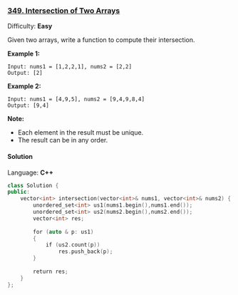 ### [349\. Intersection of Two Arrays](https://leetcode.com/problems/intersection-of-two-arrays/)

Difficulty: **Easy**


Given two arrays, write a function to compute their intersection.

**Example 1:**

```
Input: nums1 = [1,2,2,1], nums2 = [2,2]
Output: [2]
```


**Example 2:**

```
Input: nums1 = [4,9,5], nums2 = [9,4,9,8,4]
Output: [9,4]
```


**Note:**

*   Each element in the result must be unique.
*   The result can be in any order.


#### Solution

Language: **C++**

```c++
class Solution {
public:
    vector<int> intersection(vector<int>& nums1, vector<int>& nums2) {
        unordered_set<int> us1(nums1.begin(),nums1.end());
        unordered_set<int> us2(nums2.begin(),nums2.end());
        vector<int> res;
        
        for (auto & p: us1)
        {
            if (us2.count(p))
                res.push_back(p);
        }
        
        return res;
    }
};
```
